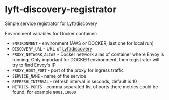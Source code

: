 # lyft-discovery-registrator
Simple service registrator for Lyft/discovery

Environment variables for Docker container:
* `ENVIRONMENT` - environment (AWS or DOCKER, last one for local run)
* `DISCOVERY_URL` - URL of [Lyft/discovery](https://github.com/lyft/discovery)
* `PROXY_NETWORK_ALIAS` - Docker network alias of container where Envoy is running. Only important for DOCKER environment, then registrator will try to find Envoy's IP
* `PROXY_HOST_PORT` - port of the proxy for ingress traffic
* `SERVICE_NAME` - name of the service
* `REFRESH_INTERVAL` - refresh interval in seconds, default is 10
* `METRICS_PORTS` - comma separated list of ports there metrics could be found, for example `8001,10000`